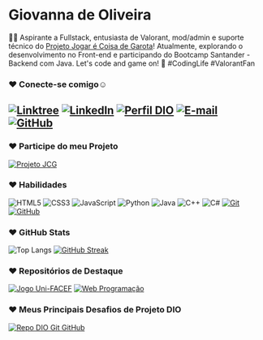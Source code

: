 # Giovanna de Oliveira

👩‍💻 Aspirante a Fullstack, entusiasta de Valorant, mod/admin e suporte técnico do [Projeto Jogar é Coisa de Garota](https://linktr.ee/projetojcg)! Atualmente, explorando o desenvolvimento no Front-end e participando do Bootcamp Santander - Backend com Java. Let's code and game on! 🚀 #CodingLife #ValorantFan

### ♥ Conecte-se comigo☺

[![Linktree](https://img.shields.io/badge/linktree-FFF?style=for-the-badge&logo=linktree&logoColor=E94D5F)](https://linktree.com/Giovallu)
[![LinkedIn](https://img.shields.io/badge/-LinkedIn-FFF?style=for-the-badge&logo=linkedin&logoColor=E94D5F)](https://www.linkedin.com/in/gmfdo/)
[![Perfil DIO](https://img.shields.io/badge/-Perfil%20na%20DIO-FFF?style=for-the-badge&logo=gitbook&logoColor=E94D5F)](https://web.dio.me/users/giovallu_st/)
[![E-mail](https://img.shields.io/badge/-Email-FFF?style=for-the-badge&logo=microsoft-outlook&logoColor=E94D5F)](mailto:giovannamfdo@gmail.com)
[![GitHub](https://img.shields.io/badge/GitHub-FFF?style=for-the-badge&logo=github&logoColor=E94D5F)](https://github.com/Giovallu)
-------------------------------------------------
### ♥ Participe do meu Projeto
[![Projeto JCG](https://img.shields.io/badge/-Projeto%20JCG-FFF?style=for-the-badge&logo=undertale&logoColor=E94D5F)](https://linktr.ee/projetojcg)

### ♥ Habilidades

![HTML5](https://img.shields.io/badge/HTML-E94D5F?style=for-the-badge&logo=html5&logoColor=FFF)
![CSS3](https://img.shields.io/badge/CSS3-E94D5F?style=for-the-badge&logo=css3&logoColor=FFF)
![JavaScript](https://img.shields.io/badge/JavaScript-E94D5F?style=for-the-badge&logo=javascript&logoColor=FFF)
![Python](https://img.shields.io/badge/python-E94D5F?style=for-the-badge&logo=python&logoColor=FFF)
![Java](https://img.shields.io/badge/java-E94D5F.svg?style=for-the-badge&logo=openjdk&logoColor=FFF)
![C++](https://img.shields.io/badge/C%2B%2B-E94D5F?style=for-the-badge&logo=c%2B%2B&logoColor=FFF)
![C#](https://img.shields.io/badge/C%23-E94D5F?style=for-the-badge&logo=c-sharp&logoColor=FFF)
[![Git](https://img.shields.io/badge/Git-E94D5F?style=for-the-badge&logo=git&logoColor=FFF)](https://git-scm.com/doc)
[![GitHub](https://img.shields.io/badge/GitHub-E94D5F?style=for-the-badge&logo=github&logoColor=FFF)](https://docs.github.com/)

### ♥ GitHub Stats

![Top Langs](https://github-readme-stats-git-masterrstaa-rickstaa.vercel.app/api/top-langs/?username=Giovallu&theme=buefy&title_color=7957d5&border_color=7957d5&text_color=E94D5F)
[![GitHub Streak](https://streak-stats.demolab.com/?user=Giovallu&theme=buefy&background=FFF&border=7957d5&dates=000)](https://git.io/streak-stats)

### ♥ Repositórios de Destaque

[![Jogo Uni-FACEF](https://github-readme-stats.vercel.app/api/pin/?username=Giovallu&repo=jogo-facef-2024&bg_color=FFF&border_color=7957d5&show_icons=true&icon_color=7957d5&title_color=E94D5F&text_color=000)](https://github.com/Giovallu/jogo-facef-2024.git)
[![Web Programação](https://github-readme-stats.vercel.app/api/pin/?username=Giovallu&repo=Programacao-de-Computadores-I&bg_color=FFF&border_color=7957d5&show_icons=true&icon_color=7957d5&title_color=E94D5F&text_color=000)](https://github.com/Giovallu/Programacao-de-Computadores-I.git)

### ♥ Meus Principais Desafios de Projeto DIO

[![Repo DIO Git GitHub](https://github-readme-stats.vercel.app/api/pin/?username=Giovallu&repo=dio-lab-open-source&bg_color=FFF&border_color=7957d5&show_icons=true&icon_color=7957d5&title_color=E94D5F&text_color=000)](https://github.com/Giovallu/dio-lab-open-source)
